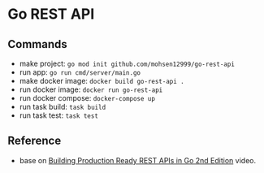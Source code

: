 # Go REST API

## Commands

- make project: `go mod init github.com/mohsen12999/go-rest-api`
- run app: `go run cmd/server/main.go`
- make docker image: `docker build go-rest-api .`
- run docker image: `docker run go-rest-api`
- run docker compose: `docker-compose up`
- run task build: `task build`
- run task test: `task test`

## Reference

- base on [Building Production Ready REST APIs in Go 2nd Edition](https://youtu.be/sr3Akk0N8-o) video.
